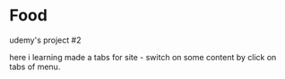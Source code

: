 # Food
udemy's project #2

here i learning made a tabs for site - switch on some content by click on tabs of menu.
